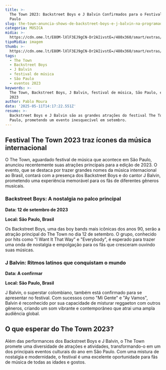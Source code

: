 ```yaml
---
title: >-
  The Town 2023: Backstreet Boys e J Balvin Confirmados para o Festival em São
  Paulo
slug: the-town-anuncia-shows-de-backstreet-boys-e-j-balvin-na-programao
categoria: MÚSICA
midia: >-
  https://cdn.ome.lt/E8OM-lXlF3EJ9gCN-Dr2AIivstE=/480x360/smart/extras/conteudos/backstreetboys.jpg
tipoMidia: imagem
thumb: >-
  https://cdn.ome.lt/E8OM-lXlF3EJ9gCN-Dr2AIivstE=/480x360/smart/extras/conteudos/backstreetboys.jpg
tags:
  - The Town
  - Backstreet Boys
  - J Balvin
  - festival de música
  - São Paulo
  - eventos 2023
keywords: >-
  The Town, Backstreet Boys, J Balvin, festival de música, São Paulo, eventos
  2023
author: Pablo Moura
data: '2025-05-11T14:17:22.551Z'
resumo: >-
  Backstreet Boys e J Balvin são as grandes atrações do festival The Town em São
  Paulo, prometendo um evento inesquecível em setembro.
---
```


## Festival The Town 2023 traz ícones da música internacional

O The Town, aguardado festival de música que acontece em São Paulo, anunciou recentemente suas atrações principais para a edição de 2023. O evento, que se destaca por trazer grandes nomes da música internacional ao Brasil, contará com a presença dos Backstreet Boys e do cantor J Balvin, prometendo uma experiência memorável para os fãs de diferentes gêneros musicais.

### Backstreet Boys: A nostalgia no palco principal

**Data: 12 de setembro de 2023**

**Local: São Paulo, Brasil**

Os Backstreet Boys, uma das boy bands mais icônicas dos anos 90, serão a atração principal do The Town no dia 12 de setembro. O grupo, conhecido por hits como "I Want It That Way" e "Everybody", é esperado para trazer uma onda de nostalgia e empolgação para os fãs que cresceram ouvindo suas músicas.

### J Balvin: Ritmos latinos que conquistam o mundo

**Data: A confirmar**

**Local: São Paulo, Brasil**

J Balvin, o superstar colombiano, também está confirmado para se apresentar no festival. Com sucessos como "Mi Gente" e "Ay Vamos", Balvin é reconhecido por sua capacidade de misturar reggaeton com outros gêneros, criando um som vibrante e contemporâneo que atrai uma ampla audiência global.

## O que esperar do The Town 2023?

Além das performances dos Backstreet Boys e J Balvin, o The Town promete uma diversidade de atrações e atividades, transformando-o em um dos principais eventos culturais do ano em São Paulo. Com uma mistura de nostalgia e modernidade, o festival é uma excelente oportunidade para fãs de música de todas as idades e gostos.

